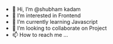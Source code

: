 - 👋 Hi, I’m @shubham kadam
- 👀 I’m interested in Frontend 
- 🌱 I’m currently learning Javascript
- 💞️ I’m looking to collaborate on Project
- 📫 How to reach me ...

<!---
shelter1120/shelter1120 is a ✨ special ✨ repository because its `README.md` (this file) appears on your GitHub profile.
You can click the Preview link to take a look at your changes.
--->
